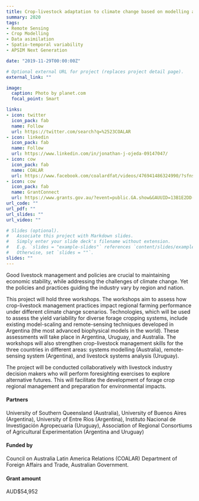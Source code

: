 ```yaml
---
title: Crop-livestock adaptation to climate change based on modelling and remote-sensing
summary: 2020
tags:
- Remote Sensing
- Crop Modelling
- Data asimilation
- Spatio-temporal variability
- APSIM Next Generation

date: "2019-11-29T00:00:00Z"

# Optional external URL for project (replaces project detail page).
external_link: ""

image:
  caption: Photo by planet.com
  focal_point: Smart

links:
- icon: twitter
  icon_pack: fab
  name: Follow
  url: https://twitter.com/search?q=%2523COALAR
- icon: linkedin
  icon_pack: fab
  name: Follow
  url: https://www.linkedin.com/in/jonathan-j-ojeda-09147047/
- icon: cow
  icon_pack: fab
  name: COALAR
  url: https://www.facebook.com/coalardfat/videos/476941486324990/?sfns=mo
- icon: cow
  icon_pack: fab
  name: GrantConnect
  url: https://www.grants.gov.au/?event=public.GA.show&GAUUID=13B1E2DD-E34C-CB7B-7B30D197E43D8BEF
url_code: ""
url_pdf: ""
url_slides: ""
url_video: ""

# Slides (optional).
#   Associate this project with Markdown slides.
#   Simply enter your slide deck's filename without extension.
#   E.g. `slides = "example-slides"` references `content/slides/example-slides.md`.
#   Otherwise, set `slides = ""`.
slides: ""
---
```


Good livestock management and policies are crucial to maintaining economic stability, while addressing the challenges of climate change. Yet the policies and practices guiding the industry vary by region and nation. 

This project will hold three workshops. The workshops aim to assess how crop-livestock management practices impact regional farming performance under different climate change scenarios. Technologies, which will be used to assess the yield variability for diverse forage cropping systems, include existing model-scaling and remote-sensing techniques developed in Argentina (the most advanced biophysical models in the world). These assessments will take place in Argentina, Uruguay, and Australia. The workshops will also strengthen crop-livestock management skills for the three countries in different areas: systems modelling (Australia), remote-sensing system (Argentina), and livestock systems analysis (Uruguay). 

The project will be conducted collaboratively with livestock industry decision makers who will perform foresighting exercises to explore alternative futures. This will facilitate the development of forage crop regional management and preparation for environmental impacts.

#### Partners
University of Southern Queensland (Australia), University of Buenos Aires (Argentina), University of Entre Rios (Argentina), Instituto Nacional de Investigación Agropecuaria (Uruguay), Association of Regional Consortiums of Agricultural Experimentation (Argentina and Uruguay)

#### Funded by
Council on Australia Latin America Relations (COALAR) Department of Foreign Affairs and Trade, Australian Government.

#### Grant amount
AUD$54,952